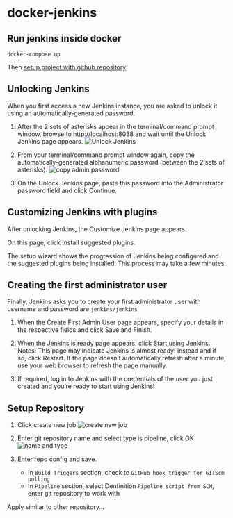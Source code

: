 # docker-jenkins

## Run jenkins inside docker

```
docker-compose up
```

Then [setup project with github repository](https://jenkins.io/doc/tutorials/build-a-node-js-and-react-app-with-npm/#setup-wizard)

## Unlocking Jenkins

When you first access a new Jenkins instance, you are asked to unlock it using an automatically-generated password.

1. After the 2 sets of asterisks appear in the terminal/command prompt window, browse to http://localhost:8038 and wait until the Unlock Jenkins page appears.
![Unlock Jenkins](https://jenkins.io/doc/book/resources/tutorials/setup-jenkins-01-unlock-jenkins-page.jpg)

2. From your terminal/command prompt window again, copy the automatically-generated alphanumeric password (between the 2 sets of asterisks).
![copy admin password](https://jenkins.io/doc/book/resources/tutorials/setup-jenkins-02-copying-initial-admin-password.png)

3. On the Unlock Jenkins page, paste this password into the Administrator password field and click Continue.

## Customizing Jenkins with plugins

After unlocking Jenkins, the Customize Jenkins page appears.

On this page, click Install suggested plugins.

The setup wizard shows the progression of Jenkins being configured and the suggested plugins being installed. This process may take a few minutes.

## Creating the first administrator user

Finally, Jenkins asks you to create your first administrator user with username and password are `jenkins/jenkins`

1. When the Create First Admin User page appears, specify your details in the respective fields and click Save and Finish.

2. When the Jenkins is ready page appears, click Start using Jenkins.
Notes:
    This page may indicate Jenkins is almost ready! instead and if so, click Restart.
    If the page doesn’t automatically refresh after a minute, use your web browser to refresh the page manually.

3. If required, log in to Jenkins with the credentials of the user you just created and you’re ready to start using Jenkins!

## Setup Repository

1. Click create new job
![create new job](https://image.prntscr.com/image/MVvIJRHcSZC5D3hRxLHxrA.png)

2. Enter git repository name and select type is pipeline, click OK
![name and type](https://image.prntscr.com/image/RUiWBV9lRPihMlvu3ygFTA.png)

3. Enter repo config and save.

    - In `Build Triggers` section, check to `GitHub hook trigger for GITScm polling`
    - In `Pipeline` section, select Denfinition `Pipeline script from SCM`, enter git repository to work with

Apply similar to other repository...
